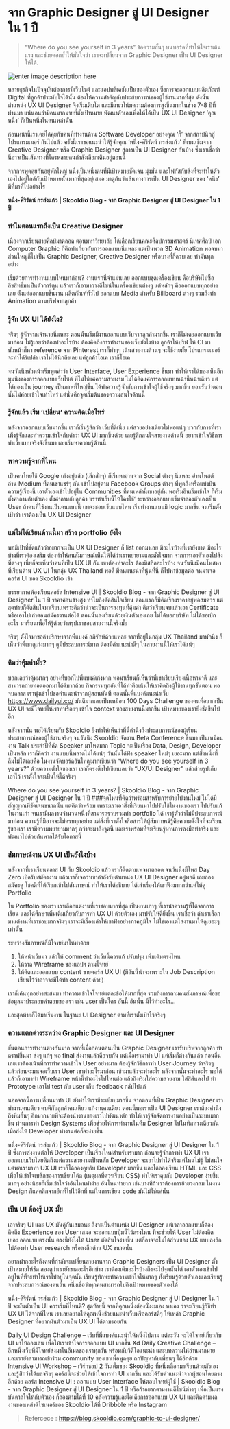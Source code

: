 
จาก Graphic Designer สู่ UI Designer ใน 1 ปี
===

> “Where do you see yourself in 3 years” ข้อความสั้นๆ บนบอร์ดที่ทำให้ใจเราเต้นแรง และช่วยตอกย้ำให้มั่นใจว่า เราจะเปลี่ยนจาก Graphic Designer เป็น UI Designer ให้ได้.   

![enter image description here](https://i1.wp.com/blog.skooldio.com/wp-content/uploads/2020/07/1_GBNP1-5BZyKFPOPbDCdPAg.gif?w=770&ssl=1)  

หลายธุรกิจในปัจจุบันต้องการมีเว็บไซต์ และแอปพลิเคชันเป็นของตัวเอง ซึ่งการจะออกแบบผลิตภัณฑ์ Digital ที่ลูกค้าประทับใจได้นั้น ต้องให้ความสำคัญกับประสบการณ์ของผู้ใช้งานมากที่สุด ดังนั้นตำแหน่ง UX UI Designer จึงเริ่มเติบโต และมีแนวโน้มความต้องการสูงขึ้นมากในช่วง 7-8 ปีที่ผ่านมา แน่นอนว่ามีคนมากมายที่ตั้งเป้าหมาย พัฒนาตัวเองเพื่อให้ได้เป็น UX UI Designer ‘คุณหนึ่ง’ ก็เป็นหนึ่งในคนเหล่านั้น 

ก่อนหน้านี้เราเคยได้คุยกับคนที่ทำงานด้าน Software Developer อย่างคุณ ‘กี้’ จากสถาปนิกสู่โปรแกรมเมอร์ กันไปแล้ว ครั้งนี้เราขอแนะนำให้รู้จักคุณ ‘หนึ่ง-ศิริรัตน์ กรส่งแก้ว’ ที่เบนเข็มจาก Creative Designer หรือ Graphic Designer สู่การเป็น UI Designer กันบ้าง ซึ่งเราเชื่อว่า นี่อาจเป็นเส้นทางที่ใครหลายคนกำลังเลือกเดินอยู่ตอนนี้

จากการพูดคุยกันอยู่พักใหญ่ หนึ่งเป็นหนึ่งคนที่มีเป้าหมายชัดเจน มุ่งมั่น และโฟกัสกับสิ่งที่จะทำให้ตัวเองไปอยู่ใกล้กับเป้าหมายนั้นมากที่สุดอยู่เสมอ มาดูกันว่าเส้นทางการเป็น UI Designer ของ ‘หนึ่ง’ มีที่มาที่ไปอย่างไร 

**หนึ่ง-ศิริรัตน์ กรส่งแก้ว | Skooldio Blog - จาก Graphic Designer สู่ UI Designer ใน 1 ปี**

### **ทำไมตอนแรกถึงเป็น Creative Designer**
เนื่องจากเรียนสายศิลป์มาตลอด ตอนมหาวิทยาลัย ได้เลือกเรียนคณะศิลปกรรมศาสตร์ นิเทศศิลป์ เอก Computer Graphic ก็คือทำเกี่ยวกับการออกแบบนี่แหละ แต่เป็นพวก 3D Animation พอจบมาส่วนใหญ่ก็ไปเป็น Graphic Designer, Creative Designer หรือบางที่ก็ควบเลย ทำมันทุกอย่าง 

เริ่มด้วยการทำงานแบบไหนมาก่อน?
งานแรกนี่จำแม่นเลย ออกแบบชุดเครื่องเขียน คือบริษัทไปซื้อลิขสิทธิ์มาเป็นตัวการ์ตูน แล้วเราก็เอามาวางดีไซน์ในเครื่องเขียนต่างๆ แต่หลักๆ คือออกแบบทุกอย่างเลย ตั้งแต่ออกแบบชิ้นงาน ผลิตภัณฑ์ทั่วไป ออกแบบ Media สำหรับ Billboard ต่างๆ รวมถึงทำ Animation ตามบรีฟจากลูกค้า

### รู้จัก UX UI ได้ยังไง? 
จริงๆ รู้จักจากเจ้านายนี่แหละ ตอนนั้นเริ่มมีงานออกแบบเว็บจากลูกค้ามากขึ้น เราก็ไม่เคยออกแบบเว็บมาก่อน ไม่รู้เลยว่าต้องทำอะไรบ้าง ต้องคิดถึงการทำงานของเว็บยังไงบ้าง ลูกค้าให้บรีฟ ให้ CI มา หัวหน้าก็หา reference จาก Pinterest เราก็ทำๆๆ เน้นสวยงามล้วนๆ จะใช้ง่ายมั้ย โปรแกรมเมอร์จะทำได้รึเปล่า เราไม่ได้นึกถึงเลย แค่ลูกค้าโอเค เราก็โอเค 

จนวันนึงหัวหน้าเริ่มพูดคำว่า User Interface, User Experience ขึ้นมา ทำให้เราได้มองเห็นอีกมุมนึงของการออกแบบเว็บไซต์ ที่ไม่ใช่แค่ความสวยงาม ไม่ได้คิดแค่การออกแบบหน้านี้หน้าเดียว แต่ได้มองเป็น journey เป็นภาพที่ใหญ่ขึ้น ได้ทำความรู้จักกับการเข้าใจผู้ใช้จริงๆ มากขึ้น ยอมรับว่าตอนนั้นไม่ค่อยเข้าใจเท่าไหร่ แต่นั่นคือจุดเริ่มต้นของความสนใจด้านนี้ 

### รู้จักแล้ว เริ่ม ’เปลี่ยน’ ความคิดเมื่อไหร่
หลังจากออกแบบเว็บมากขึ้น เราก็เริ่มรู้สึกว่า เว็บที่ดีเนี่ย แค่สวยอย่างเดียวไม่พอแน่ๆ บวกกับการที่เราเพิ่งรู้จักและทำความเข้าใจกับคำว่า UX UI มากขึ้นด้วย เลยรู้สึกสนใจสายงานด้านนี้ อยากเข้าใจวิธีการทำเว็บแบบจริงจังขึ้นมา เลยเริ่มหาความรู้ด้านนี้

### หาความรู้จากที่ไหน
เป็นคนไทยใช้ Google เก่งอยู่แล้ว (เลิ่กลั่กๆ) ก็เริ่มหาอ่านจาก Social ต่างๆ นี่แหละ อ่านโพสต์ อ่าน Medium ที่คนเขาแชร์ๆ กัน เข้าไปอยู่ตาม Facebook Groups ต่างๆ ที่พูดถึงหรือแบ่งปันความรู้เรื่องนี้ เอาตัวเองเข้าไปอยู่ใน Communities ที่คนเหล่านี้เขาอยู่กัน พอเริ่มอินเริ่มเข้าใจ ก็เริ่มตั้งคำถามกับตัวเอง ตั้งคำถามกับลูกค้า ‘เราทำเว็บนี้ให้ใครใช้’ ระหว่างออกแบบเริ่มจำลองตัวเองเป็น User ถ้าคนที่ใช้งานเป็นคนแบบนี้ เขาจะชอบเว็บแบบไหน เริ่มทำงานแบบมี logic มากขึ้น จนเริ่มตั้งเป้าว่า เราต้องเป็น UX UI Designer 

### แต่ไม่ได้เรียนด้านนี้มา สร้าง portfolio ยังไง 
พอมีเป้าที่ชัดแล้วว่าอยากจะเป็น UX UI Designer ก็ list ออกมาเลย มีอะไรบ้างที่เรายังขาด มีอะไรบ้างที่เราต้องเสริม ต้องทำให้คนสัมภาษณ์เห็นให้ได้ว่าเราพยายามและตั้งใจมาก จากการเอาตัวเองไปสิงที่ต่างๆ เนี่ยก็จะเห็นว่าคนที่เป็น UX UI กัน เขาต้องทำอะไร ต้องมีสกิลอะไรบ้าง จนวันนึงมีคนโพสหาที่เรียนด้าน UX UI ในกลุ่ม UX Thailand พอดี มีคนแนะนำที่นู่นที่นี่ ก็ไปหาข้อมูลต่อ จนมาเจอคอร์ส UI ของ Skooldio เข้า 

บรรยากาศห้องเรียนคอร์ส Intensive UI | Skooldio Blog - จาก Graphic Designer สู่ UI Designer ใน 1 ปี
ราคาค่อนข้างสูง ทำไมถึงตัดสินใจเรียน
ตอนแรกก็มีคิดเรื่องราคาอยู่พอสมควร แต่สุดท้ายก็ตัดสินใจมาเรียนเพราะคิดว่าน่าจะเป็นการลงทุนที่คุ้มค่า คิดว่าเรียนจบแล้วเอา Certificate หรือเอาไปเล่าตอนสมัครงานต่อได้ ตอนนั้นลงเรียนด้วยเงินตัวเองเลย ไม่ได้บอกบริษัท ไม่ได้ขอเบิกอะไร มาเรียนเพื่อให้รู้ด้วยว่าสรุปเราชอบสายงานนี้จริงมั้ย 

จริงๆ ตั้งใจมาขอคำปรึกษาจากพี่แบงค์ อภิรักษ์ด้วยแหละ จากที่อยู่ในกลุ่ม UX Thailand มาพักนึง ก็เห็นว่าพี่เขาดูเก่งมากๆ ดูมีประสบการณ์มาก ต้องมีคำแนะนำดีๆ ในสายงานนี้ให้เราได้แน่ๆ 

### คิดว่าคุ้มค่ามั้ย? 
บอกเลยว่าคุ้มมากๆ อย่างที่บอกไปพี่แบงค์เก่งมาก พอมาเรียนก็เห็นว่าพี่เขาเรียบเรียงเนื้อหามาดี และสามารถถ่ายทอดออกมาได้ดีมากด้วย กิจกรรมทุกอันที่ได้ทำคือเน้นให้เราคิดถึงผู้ใช้งานทุกขั้นตอน พอจบคลาส เราพุ่งเข้าไปขอคำแนะนำจากผู้สอนทันที ตอนนั้นพี่แบงค์แนะนำเว็บ https://www.dailyui.co/ มันดีมากเลยเป็นเหมือน 100 Days Challenge ของคนที่อยากเป็น UX UI จะมีโจทย์ให้เราทำเรื่อยๆ เข้าใจ context ของสายงานนี้มากขึ้น เป้าหมายของเรายิ่งชัดขึ้นไปอีก 

หลังจากนั้น พอได้เรียนกับ Skooldio ยิ่งทำให้เห็นว่าที่นี่คำนึงถึงประสบการณ์ของผู้เรียน ประสบการณ์ของผู้ใช้งานจริงๆ จนวันนึง Skooldio จัดงาน Beta Conference ขึ้นมา เป็นเหมือนงาน Talk ประจำปีที่คัด Speaker มาโหดมาก Topic จะเป็นเรื่อง Data, Design, Developer เป็นหลัก เราก็คิดว่า งานแบบนี้พลาดไม่ได้แน่ๆ วันนั้นได้ฟัง speaker ใหม่ๆ เยอะมาก แต่สิ่งหนึ่งที่ลืมไม่ได้เลยคือ ในงานจัดบอร์ดอันใหญ่มากเขียนว่า “Where do you see yourself in 3 years?” ด้วยความตั้งใจของเรา เราก็ตรงดิ่งไปเขียนเลยว่า “UX/UI Designer” แล้วถ่ายรูปเก็บเอาไว้ เราตั้งใจจะเป็นให้ได้จริงๆ

Where do you see yourself in 3 years? | Skooldio Blog - จาก Graphic Designer สู่ UI Designer ใน 1 ปี
###จุดไหนที่คิดว่าพร้อมสำหรับการย้ายไปงานใหม่
ไม่ได้มีสัญญาณที่ชัดเจนขนาดนั้น แต่คิดว่าพร้อม เพราะเราเอาสิ่งที่เรียนมาไปปรับใช้ในงานของเรา ไปปรับแก้ในงานเก่า จนเรามีผลงานจำนวนหนึ่งที่สามารถรวบรวมทำ portfolio ได้ เรารู้ตัวว่าไม่มีประสบการณ์มาก่อน ความรู้ที่มีอาจจะไม่ครบทุกอย่าง แต่สิ่งที่เราตั้งใจสื่อสารให้ผู้สัมภาษณ์รู้คือความตั้งใจที่จะเรียนรู้ของเรา เรามีความพยายามมากๆ กว่าจะมาถึงจุดนี้ และเราพร้อมที่จะเรียนรู้ผ่านการลงมือทำจริง และพัฒนาไปด้วยกันหากได้รับโอกาสนี้

### สัมภาษณ์งาน UX UI เป็นยังไงบ้าง
หลังจากที่เราเรียนคลาส UI กับ Skooldio แล้ว เราก็ติดตามเพจมาตลอด จนวันนึงมีโพส Day Zero เปิดรับสมัครงาน แล้วเราก็เจอว่าเขากำลังรับตำแหน่ง UX UI Designer อยู่พอดี เลยลองสมัครดู โชคดีที่ได้เรียกเข้าไปสัมภาษณ์ ทำให้เราได้อธิบาย ได้เล่าเรื่องให้เขาฟังมากกว่าแค่ให้ดู Portfolio

ใน Portfolio ของเรา เราเลือกแต่งานที่เราชอบมากที่สุด เป็นงานเก่าๆ ที่เรานำความรู้ที่ได้จากการเรียน และได้ศึกษาเพิ่มเติมเกี่ยวกับการทำ UX UI ด้วยตัวเอง มาปรับให้ดียิ่งขึ้น เราเชื่อว่า ถ้าเราเลือกมาแต่งานที่เราชอบมากจริงๆ เราจะมีเรื่องเล่าให้เขาฟังอย่างภาคภูมิใจ ไม่ใช่เอาแต่ใส่งานมาให้ดูเยอะๆ เท่านั้น

ระหว่างสัมภาษณ์ก็มีโจทย์มาให้ทำด้วย 
1. ให้หน้าเว็บมา แล้วให้ comment ว่าเว็บนี้ควรแก้ ปรับปรุง เพิ่มเติมตรงไหน 
2. ให้วาด Wireframe ของแอปฯ ตามโจทย์
3. ให้คิดและออกแบบ content ขายคอร์ส UX UI (มีอันนี้น่าจะเพราะใน Job  Description เขียนไว้ว่าอาจจะมีได้ทำ content ด้วย)

เราก็เค้นทุกอย่างสะสมมา ทำความเข้าใจโจทย์แต่ละข้อให้มากที่สุด รวมถึงการถามคนสัมภาษณ์เพื่อขอข้อมูลมาประกอบคำตอบของเรา เช่น user เป็นใคร อันนี้ อันนั้น มีไว้ทำอะไร… 

และสุดท้ายก็ได้มาเริ่มงาน ในฐานะ UI Designer ตามที่เราตั้งเป้าไว้จริงๆ

### ความแตกต่างระหว่าง Graphic Designer และ UI Designer 
ขั้นตอนการทำงานต่างกันมาก จากที่เมื่อก่อนตอนเป็น Graphic Designer เรารับบรีฟจากลูกค้า ทำดราฟขึ้นมา ส่งๆ แก้ๆ พอ final ส่งงานแล้วคือจบกัน แต่เมื่อเรามาทำ UI แค่เริ่มก็ต่างกันแล้ว ก่อนอื่นเลยเราต้องเน้นที่การทำความเข้าใจ User อย่างมาก ต้องรู้จักวิธีการทำ User Journey ว่าจริงๆ แล้วก่อนจะมาเจอเว็บเรา User เขาทำอะไรมาก่อน เข้ามาแล้วจะทำอะไร หลังจากนั้นจะทำอะไร พอได้แล้วก็เอามาทำ Wireframe หน้านี้ทำอะไรไปไหนต่อ แล้วถึงเริ่มใส่ความสวยงาม ใส่สีสันลงไป ทำ Prototype เอาไป test กับ user เก็บ feedback กลับไปแก้ 

นอกจากนี้การเปลี่ยนมาทำ UI ยังทำให้เรามีระเบียบมากขึ้น จากตอนที่เป็น Graphic Designer เราทำงานคนเดียว ตบตีกับลูกค้าคนเดียว แก้งานคนเดียว ตอนนี้พอเราเป็น UI Designer เราต้องคำนึงถึงทีมอื่นๆ อีกมากมายที่จะต้องนำงานของเราไปพัฒนาต่อ ทำให้เรารู้จักจัดการงานอย่างเป็นระบบมากขึ้น ผ่านการทำ Design Systems เพื่อช่วยให้การทำงานในทีม Designer ไปในทิศทางเดียวกัน เมื่อส่งให้ Developer ทำงานต่อก็จะง่ายขึ้น

หนึ่ง-ศิริรัตน์ กรส่งแก้ว | Skooldio Blog - จาก Graphic Designer สู่ UI Designer ใน 1 ปี
ซึ่งการส่งงานต่อให้ Developer เป็นเรื่องใหม่สำหรับเรามาก ก่อนจะรู้จักการทำ UX UI เราออกแบบเว็บโดยคิดถึงแต่ความสวยงามเป็นหลัก Developer จะเอาไปทำได้จริงแค่ไหนไม่รู้ ไม่สนใจ แต่พอเรามาทำ UX UI เราก็ได้ลองคุยกับ Developer มากขึ้น และได้ลองเรียน HTML และ CSS เพื่อให้เข้าใจเบสิกของการเขียนโค้ด  (เหตุผลที่ควรเรียน CSS) ทำให้เราคุยกับ Developer ง่ายขึ้นมากๆ อย่างน้อยก็เริ่มเข้าใจว่าอันไหนทำง่าย อันไหนทำยาก เช่นบางทีถ้าเราต้องการย้ายวงกลม ในงาน Design ก็แค่คลิกจากอีกที่ไปไว้อีกที่ แต่ในการเขียน code มันไม่ใช่แค่นั้น 

### เป็น UI ต้องรู้ UX มั้ย
เอาจริงๆ UI และ UX มันคู่กันเสมอนะ ถึงจะเป็นตำแหน่ง UI Designer แต่เวลาออกแบบก็ต้องคิดถึง Experience ของ User เสมอ จะออกแบบปุ่มนี้ไว้ตรงไหน ที่จะช่วยให้ User ไม่ต้องคิดเยอะ ออกแบบตรงนั้น ตรงนี้ยังไงให้ User ตัดสินใจง่ายขึ้น แต่ก็อาจจะไม่ได้ส่วนของ UX แบบลงลึก ไม่ต้องทำ User research หรือลงลึกด้าน UX ขนาดนั้น

อยากฝากอะไรถึงคนที่กำลังจะเปลี่ยนสายงานจาก Graphic Designers เป็น UI Designer 
ตั้งเป้าหมายให้ชัด ลองดูว่าเรายังขาดอะไรอีกบ้าง เราต้องเติมอะไรบ้างถึงจะไปจุดนั้นได้ เอาตัวเองเข้าไปอยู่ในที่ที่จะทำให้เราไปอยู่ในจุดนั้น เรียนรู้ทักษะทำความเข้าใจให้มากๆ ทั้งเรียนรู้ด้วยตัวเองและเรียนรู้จากประสบการณ์ของคนอื่น หนึ่งเชื่อว่าทุกคนสามารถไปถึงเป้าหมายของตัวเองได้ 

หนึ่ง-ศิริรัตน์ กรส่งแก้ว | Skooldio Blog - จาก Graphic Designer สู่ UI Designer ใน 1 ปี
จะผันตัวเป็น UI ควรเริ่มที่ไหนดี?
สุดท้ายนี้ จากที่คุณหนึ่งต้องนั่งงมเอง หาเอง ว่าจะเรียนรู้วิธีทำ UX UI ได้จากที่ไหน เราเลยอยากให้คุณหนึ่งช่วยแนะนำเว็บหรือคอร์สดีๆ ให้เหล่า Graphic Designer ที่อยากผันตัวมาเป็น UX UI ได้ตามรอยกัน

Daily UI Design Challenge – เว็บที่พี่แบงค์แนะนำให้หนึ่งไปตาม แต่ละวัน จะได้โจทย์เกี่ยวกับ UI มาให้ลองเล่น เพื่อให้เราเข้าใจการออกแบบ UI มากขึ้น 
Xd Daily Creative Challenge – อีกหนึ่งเว็บที่มีโจทย์ส่งมาในอีเมลของเราทุกวัน พร้อมกับวิดีโอแนะนำ และบทความให้อ่านมากมาย และเรายังสามารถเข้าร่วม community ของเขาเพื่อพูดคุย ถกปัญหากับเพื่อนๆ ได้อีกด้วย
Intensive UI Workshop – เวิร์กชอป 2 วันเต็มของ Skooldio ที่หนึ่งเลือกมาเรียนด้วยตัวเองและรู้สึกว่าได้ผลจริงๆ คอร์สนี้จะช่วยให้เข้าใจการทำ UI มากขึ้น และได้รับคำแนะนำจากผู้สอนโดยตรงอีกด้วย
คอร์ส Intensive UI : ออกแบบ User Interface ให้ตอบโจทย์ผู้ใช้ | Skooldio Blog - จาก Graphic Designer สู่ UI Designer ใน 1 ปี
หรือถ้าอยากตามงานดีไซน์ต่างๆ เพื่อเป็นแรงบันดาลใจให้กับตัวเอง ก็ลองตามได้ที่ 10 คลังความรู้และไอเดียการออกแบบ UX UI และติดตามผลงานของเหล่าดีไซเนอร์ของ Skooldio ได้ที่ Dribbble หรือ Instagram



> Refercece :  https://blog.skooldio.com/graphic-to-ui-designer/

